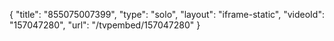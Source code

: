 {
    "title": "855075007399",
    "type": "solo",
    "layout": "iframe-static",
    "videoId": "157047280",
    "url": "\/tvpembed\/157047280"
}